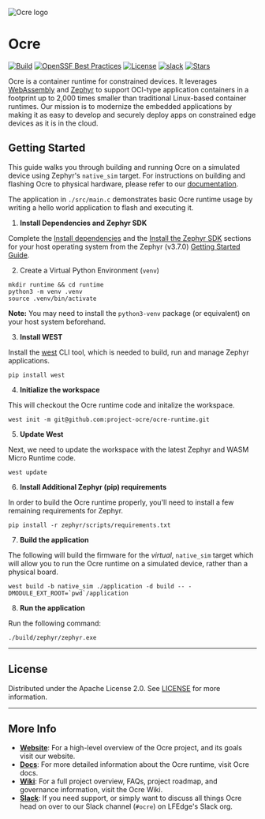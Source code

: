![Ocre logo](ocre_logo.jpg "Ocre")
# Ocre
[![Build](https://github.com/project-ocre/ocre-runtime/actions/workflows/build.yml/badge.svg)](https://github.com/project-ocre/ocre-runtime/actions/workflows/build.yml)
[![OpenSSF Best Practices](https://www.bestpractices.dev/projects/9691/badge)](https://www.bestpractices.dev/projects/9691)
[![License](https://img.shields.io/github/license/project-ocre/ocre-runtime?color=blue)](LICENSE)
[![slack](https://img.shields.io/badge/slack-ocre-brightgreen.svg?logo=slack)](https://lfedge.slack.com/archives/C07F190CC3X)
[![Stars](https://img.shields.io/github/stars/project-ocre/ocre-runtime?style=social)](Stars)

Ocre is a container runtime for constrained devices. It leverages [WebAssembly](https://www.webassembly.org) and [Zephyr](https://www.zephyrproject.org/) to support OCI-type application containers in a footprint up to 2,000 times smaller than traditional Linux-based container runtimes. Our mission is to modernize the embedded applications by making it as easy to develop and securely deploy apps on constrained edge devices as it is in the cloud.

## Getting Started 
This guide walks you through building and running Ocre on a simulated device using Zephyr's `native_sim` target. For instructions on building and flashing Ocre to physical hardware, please refer to our [documentation](https://docs.project-ocre.org/quickstart/firmware/hardware/).

The application in `./src/main.c` demonstrates basic Ocre runtime usage by writing a hello world application to flash and executing it.


1. **Install Dependencies and Zephyr SDK**

Complete the [Install dependencies](https://docs.zephyrproject.org/3.7.0/develop/getting_started/index.html#install-dependencies) and the [Install the Zephyr SDK](https://docs.zephyrproject.org/3.7.0/develop/getting_started/index.html#install-the-zephyr-sdk) sections for your host operating system from the Zephyr (v3.7.0) [Getting Started Guide](https://docs.zephyrproject.org/3.7.0/develop/getting_started/index.html#getting-started-guide). 

2. Create a Virtual Python Environment (`venv`)

```
mkdir runtime && cd runtime
python3 -m venv .venv
source .venv/bin/activate
```

**Note:** You may need to install the `python3-venv` package (or equivalent) on your host system beforehand.

3. **Install WEST**

Install the [west](https://docs.zephyrproject.org/latest/develop/west/index.html) CLI tool, which is needed to build, run and manage Zephyr applications.

```
pip install west
```

4. **Initialize the workspace**

This will checkout the Ocre runtime code and initalize the workspace.
```
west init -m git@github.com:project-ocre/ocre-runtime.git
```

5. **Update West**

Next, we need to update the workspace with the latest Zephyr and WASM Micro Runtime code.

```
west update
```

6. **Install Additional Zephyr (pip) requirements**

In order to build the Ocre runtime properly, you'll need to install a few remaining requirements for Zephyr.

```
pip install -r zephyr/scripts/requirements.txt
```

7. **Build the application**

The following will build the firmware for the *virtual*, `native_sim` target which will allow you to run the Ocre runtime on a simulated device, rather than a physical board.
```
west build -b native_sim ./application -d build -- -DMODULE_EXT_ROOT=`pwd`/application
```
8. **Run the application**

Run the following command:
```
./build/zephyr/zephyr.exe
```

---
## License
Distributed under the Apache License 2.0. See [LICENSE](https://github.com/project-ocre/ocre-runtime/blob/main/LICENSE) for more information.

---
## More Info
* **[Website](https://lfedge.org/projects/ocre/)**: For a high-level overview of the Ocre project, and its goals visit our website.
* **[Docs](https://docs.project-ocre.org/)**: For more detailed information about the Ocre runtime, visit Ocre docs.
* **[Wiki](https://lf-edge.atlassian.net/wiki/spaces/OCRE/overview?homepageId=14909442)**: For a full project overview, FAQs, project roadmap, and governance information, visit the Ocre Wiki.
* **[Slack](https://lfedge.slack.com/archives/C07F190CC3X)**: If you need support, or simply want to discuss all things Ocre head on over to our Slack channel (`#ocre`) on LFEdge's Slack org.
